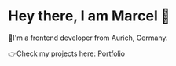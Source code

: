 <h1>Hey there, I am Marcel 👋</h1>
<p>📌I'm a frontend developer from Aurich, Germany.</p>
<p>👉Check my projects here: <a href="https://marcelgoehn.de" target="_blank">Portfolio</a></p>
